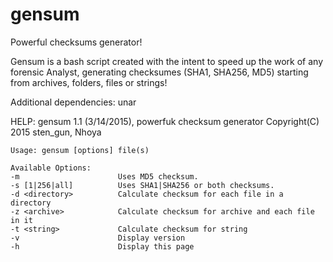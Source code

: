 # gensum
Powerful checksums generator!

Gensum is a bash script created with the intent to speed up the work of any forensic Analyst, generating checksumes (SHA1, SHA256, MD5) starting from archives, folders,   files or strings!

Additional dependencies: unar

HELP:
	gensum 1.1 (3/14/2015), powerfuk checksum generator 
	Copyright(C) 2015 sten_gun, Nhoya  
	
	Usage: gensum [options] file(s)
	
	Available Options:
	-m                		Uses MD5 checksum.
	-s [1|256|all]			Uses SHA1|SHA256 or both checksums.
	-d <directory>			Calculate checksum for each file in a directory
	-z <archive>			Calculate checksum for archive and each file in it
	-t <string>				Calculate checksum for string
	-v						Display version
	-h						Display this page

	
